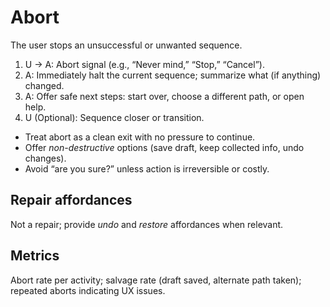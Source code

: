 # Abort

The user stops an unsuccessful or unwanted sequence.

1. U → A: Abort signal (e.g., “Never mind,” “Stop,” “Cancel”).
2. A: Immediately halt the current sequence; summarize what (if anything) changed.
3. A: Offer safe next steps: start over, choose a different path, or open help.
4. U (Optional): Sequence closer or transition.

- Treat abort as a clean exit with no pressure to continue.
- Offer *non-destructive* options (save draft, keep collected info, undo changes).
- Avoid “are you sure?” unless action is irreversible or costly.

## Repair affordances
Not a repair; provide *undo* and *restore* affordances when relevant.

## Metrics
Abort rate per activity; salvage rate (draft saved, alternate path taken); repeated aborts indicating UX issues.
